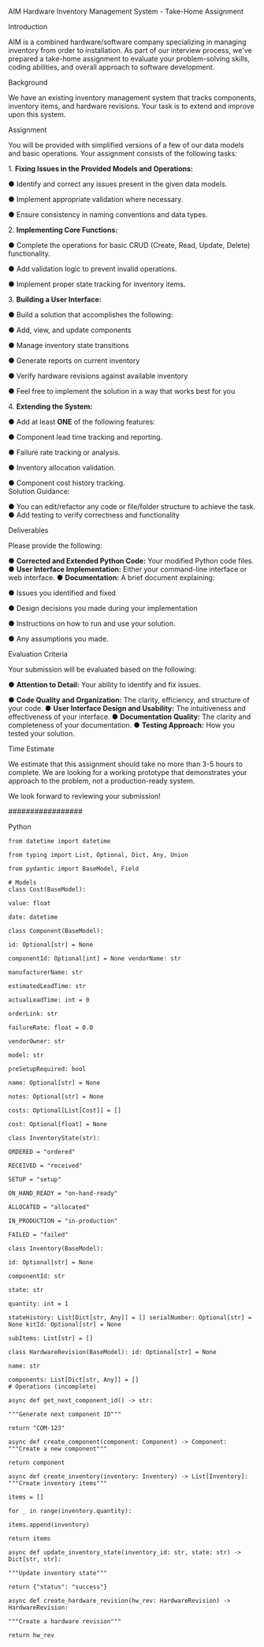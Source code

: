 AIM Hardware Inventory Management System \- Take-Home Assignment 

Introduction 

AIM is a combined hardware/software company specializing in managing inventory from order to installation. As part of our interview process, we've prepared a take-home assignment to evaluate your problem-solving skills, coding abilities, and overall approach to software development. 

Background 

We have an existing inventory management system that tracks components, inventory items, and hardware revisions. Your task is to extend and improve upon this system. 

Assignment 

You will be provided with simplified versions of a few of our data models and basic operations. Your assignment consists of the following tasks: 

1\. **Fixing Issues in the Provided Models and Operations:** 

● Identify and correct any issues present in the given data models. 

● Implement appropriate validation where necessary. 

● Ensure consistency in naming conventions and data types. 

2\. **Implementing Core Functions:** 

● Complete the operations for basic CRUD (Create, Read, Update, Delete) functionality. 

● Add validation logic to prevent invalid operations. 

● Implement proper state tracking for inventory items. 

3\. **Building a User Interface:** 

● Build a solution that accomplishes the following: 

● Add, view, and update components 

● Manage inventory state transitions 

● Generate reports on current inventory 

● Verify hardware revisions against available inventory 

● Feel free to implement the solution in a way that works best for you 

4\. **Extending the System:** 

● Add at least **ONE** of the following features: 

● Component lead time tracking and reporting. 

● Failure rate tracking or analysis. 

● Inventory allocation validation. 

● Component cost history tracking.  
Solution Guidance: 

● You can edit/refactor any code or file/folder structure to achieve the task. ● Add testing to verify correctness and functionality 

Deliverables 

Please provide the following: 

● **Corrected and Extended Python Code:** Your modified Python code files. ● **User Interface Implementation:** Either your command-line interface or web interface. ● **Documentation:** A brief document explaining: 

● Issues you identified and fixed 

● Design decisions you made during your implementation 

● Instructions on how to run and use your solution. 

● Any assumptions you made. 

Evaluation Criteria 

Your submission will be evaluated based on the following: 

● **Attention to Detail:** Your ability to identify and fix issues. 

● **Code Quality and Organization:** The clarity, efficiency, and structure of your code. ● **User Interface Design and Usability:** The intuitiveness and effectiveness of your interface. ● **Documentation Quality:** The clarity and completeness of your documentation. ● **Testing Approach:** How you tested your solution. 

Time Estimate 

We estimate that this assignment should take no more than 3-5 hours to complete. We are looking for a working prototype that demonstrates your approach to the problem, not a production-ready system. 

We look forward to reviewing your submission\! 

\#\#\#\#\#\#\#\#\#\#\#\#\#\#\#\#\# 

Python 

`from datetime import datetime` 

`from typing import List, Optional, Dict, Any, Union` 

`from pydantic import BaseModel, Field` 

`# Models`  
`class Cost(BaseModel):` 

`value: float` 

`date: datetime` 

`class Component(BaseModel):` 

`id: Optional[str] = None` 

`componentId: Optional[int] = None vendorName: str` 

`manufacturerName: str` 

`estimatedLeadTime: str` 

`actualLeadTime: int = 0` 

`orderLink: str` 

`failureRate: float = 0.0` 

`vendorOwner: str` 

`model: str` 

`preSetupRequired: bool` 

`name: Optional[str] = None` 

`notes: Optional[str] = None` 

`costs: Optional[List[Cost]] = []` 

`cost: Optional[float] = None` 

`class InventoryState(str):` 

`ORDERED = "ordered"` 

`RECEIVED = "received"` 

`SETUP = "setup"` 

`ON_HAND_READY = "on-hand-ready"` 

`ALLOCATED = "allocated"` 

`IN_PRODUCTION = "in-production"` 

`FAILED = "failed"` 

`class Inventory(BaseModel):` 

`id: Optional[str] = None` 

`componentId: str` 

`state: str` 

`quantity: int = 1` 

`stateHistory: List[Dict[str, Any]] = [] serialNumber: Optional[str] = None kitId: Optional[str] = None` 

`subItems: List[str] = []` 

`class HardwareRevision(BaseModel): id: Optional[str] = None` 

`name: str` 

`components: List[Dict[str, Any]] = []`  
`# Operations (incomplete)` 

`async def get_next_component_id() -> str:` 

`"""Generate next component ID"""` 

`return "COM-123"` 

`async def create_component(component: Component) -> Component: """Create a new component"""` 

`return component` 

`async def create_inventory(inventory: Inventory) -> List[Inventory]: """Create inventory items"""` 

`items = []` 

`for _ in range(inventory.quantity):` 

`items.append(inventory)` 

`return items` 

`async def update_inventory_state(inventory_id: str, state: str) -> Dict[str, str]:` 

`"""Update inventory state"""` 

`return {"status": "success"}` 

`async def create_hardware_revision(hw_rev: HardwareRevision) -> HardwareRevision:` 

`"""Create a hardware revision"""` 

`return hw_rev`